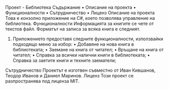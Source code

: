 Проект - Библиотека
Съдържание
•	Описание на проекта
•	Функционалности
•	Сътрудничество
•	Лиценз
Описание на проекта
Това е конзолно приложение на C#, което позволява управление на библиотека. 
Функционалности
Информацията за книгите се чете от текстов файл. Форматът на записа за всяка книга е следният.
1.	Приложението предоставя следните функционалности, използвайки подходящо меню за избор:
•	Добавяне на нова книга в библиотеката;
•	Заемане на книга от читател;
•	Връщане на книга от читател;
•	Справка за всички налични книги в библиотеката;
•	Справка за заетите книги и техните заематели;

Сътрудничество
Проектът е изготвен съвместно от Иван Кившанов, Теодор Иванов и Даниел Маринов.
Лиценз
Този проект се разпространява под лиценза MIT. 

 

